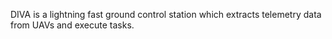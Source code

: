 DIVA is a lightning fast ground control station which extracts telemetry data from UAVs and execute tasks.
